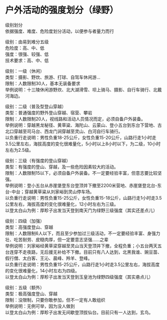 # 户外活动的强度划分（绿野）  
  
级别划分  
依据强度、难度、危险度划分活动，以便参与者量力而行  
  
级别：由易到难分五级  
危险度：高、中、低  
强度：很强、较强、低  
技术要求：高、中、低  
  
级别：一级（休闲）  
类型：摄影、野炊、旅游、打球、自驾车休闲游...  
限制：人数限制30人，基本无装备要求  
举例说明：十三陵休闲游野炊、北大湖滑雪、坝上骑马、摄影、自行车骑行、北戴河海边。  
  
级别：二级（普及型登山穿越）  
类型：普通强度的野外登山穿越、宿营、攀岩  
限制：人数限制20人，视线路和活动人员情况而定，必须自备户外装备。  
举例说明：穿越黑龙秘径、黄草粱、海陀山、云蒙山、登小五台到东台下营地、古北口穿越至司马台、西龙门涧穿越至灵山、白河自行车骑行。  
以负重行走说明：男性负重18-25公斤，女性负重15-20公斤，山路行走1小时走3.5公里左右，海拔高度的变化很难量化，5小时以上8小时以下，为二级，10小时左右为2.5级。  
  
级别：三级（有强度的登山穿越）  
类型：有强度的登山、穿越，及一些危险因素较大的活动。  
限制：人数限制15以下，必须自备户外装备。不一定要经验丰富，但意志要比较坚强。  
举例说明：登小五台从赤崖堡登东台登顶并下撤至2200米营地、赤崖堡登北台-东台-中台；穿越黄草粱从刘家峪到灵山停车场。  
以负重行走说明：男性负重15-25公斤，女性负重15-18公斤，山路行走1小时走3.5公里左右，海拔高度的变化很难量化，12小时左右为三级。  
以登太白山为例：厚畛子出发当天登到南天门为绿野三级强度（其实还差点儿）  
  
级别：四级（加强）  
类型：高强度登山、穿越  
限制：人数限制6人以下，而且至少参加过三级活动，不一定要经验丰富、身强力壮、吃苦耐劳、皮糙肉厚，但一定要意志坚强……之辈  
举例说明：刘家峪经黄草梁穿越至灵山当天登顶并下撤，全程负重；小五台两天五台连穿不走夜路，无后援无补给不下撤。目前只有八人达到，北黑我谁、豌豆苗、假行僧、太白客、王沁、晨峰、羚羊、登峰。  
以负重行走说明：男性负重15-25公斤，山路行走1小时走3.5公里左右，海拔高度的变化很难量化，14小时左右为四级。  
以登太白山为例：厚畛子出发当天登到玉皇池为绿野四级强度（其实悬点儿）  
  
级别：五级（额外）  
类型：极高强度登山、穿越  
限制：没限制，只要你敢参加，但不一定有人敢组织  
举例说明：无例可举，因为没人做到  
以登太白山为例：厚畛子出发无间歇登顶拔仙台。目前只有一人达到，玄鸟。  
  
